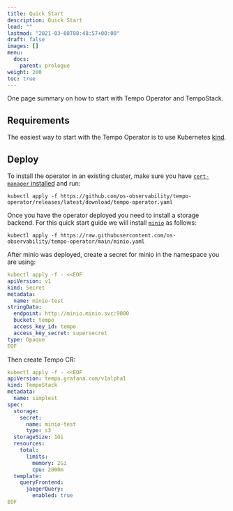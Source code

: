 ```yaml
---
title: Quick Start
description: Quick Start
lead: ""
lastmod: "2021-03-08T08:48:57+00:00"
draft: false
images: []
menu:
  docs:
    parent: prologue
weight: 200
toc: true
---
```


One page summary on how to start with Tempo Operator and TempoStack.

## Requirements

The easiest way to start with the Tempo Operator is to use Kubernetes [kind](sigs.k8s.io/kind).

## Deploy

To install the operator in an existing cluster, make sure you have [`cert-manager` installed](https://cert-manager.io/docs/installation/) and run:

```shell
kubectl apply -f https://github.com/os-observability/tempo-operator/releases/latest/download/tempo-operator.yaml
```

Once you have the operator deployed you need to install a storage backend. For this quick start guide  we will install [`minio`](https://min.io/) as follows:

```shell
kubectl apply -f https://raw.githubusercontent.com/os-observability/tempo-operator/main/minio.yaml
```

After minio was deployed, create a secret for minio in the namespace you are using:

```yaml
kubectl apply -f - <<EOF
apiVersion: v1
kind: Secret
metadata:
  name: minio-test
stringData:
  endpoint: http://minio.minio.svc:9000
  bucket: tempo
  access_key_id: tempo
  access_key_secret: supersecret
type: Opaque
EOF
```

Then create Tempo CR:

```yaml
kubectl apply -f - <<EOF
apiVersion: tempo.grafana.com/v1alpha1
kind: TempoStack
metadata:
  name: simplest
spec:
  storage:
    secret:
      name: minio-test
      type: s3
  storageSize: 1Gi
  resources:
    total:
      limits:
        memory: 2Gi
        cpu: 2000m
  template:
    queryFrontend:
      jaegerQuery:
        enabled: true
EOF
```